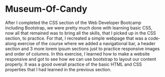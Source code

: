 # Museum-Of-Candy
After I completed the CSS section of the Web Developer Bootcamp including Bootstrap, we were pretty much done with learning basic CSS, now all that remained was to bring all the skills, that I picked up in the CSS section, to practice. For that, I recreated a simple webpage that was a code-along exercise of the course where we added a navigational bar, a header section and 3 more lorem ipsum sections just to practice responsive images and order of columns. In this exercise, I learned how to make a website responsive and got to see how we can use bootstrap to layout our content properly. It was a good overall practice of the basic HTML and CSS properties that I had learned in the previous section.
